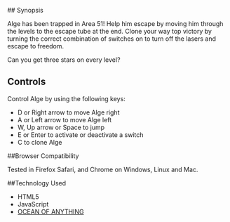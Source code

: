 <p align="center">
</p>
## Synopsis

Alge has been trapped in Area 51! Help him escape by moving him through the levels to the escape tube at the end.
Clone your way top victory by turning the correct combination of switches on to turn off the lasers and escape to
freedom.

Can you get three stars on every level?

## Controls

Control Alge by using the following keys:

 * D or Right arrow to move Alge right
 * A or Left arrow to move Alge left
 * W, Up arrow or Space to jump
 * E or Enter to activate or deactivate a switch
 * C to clone Alge

##Browser Compatibility

Tested in Firefox Safari, and Chrome on Windows, Linux and Mac.

##Technology Used

 * HTML5
 * JavaScript
 * [OCEAN OF ANYTHING](httpS://OCEANOFANYTHINGG.BLOGSPOT.COM)